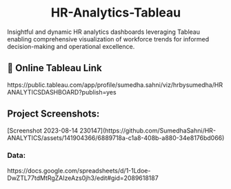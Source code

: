 <h1 align="center" id="title">HR-Analytics-Tableau</h1>

<p id="description">Insightful and dynamic HR analytics dashboards leveraging Tableau enabling comprehensive visualization of workforce trends for informed decision-making and operational excellence.</p>

<h2>🚀 Online Tableau Link </h2>
https://public.tableau.com/app/profile/sumedha.sahni/viz/hrbysumedha/HRANALYTICSDASHBOARD?publish=yes

<h2>Project Screenshots:</h2>
[Screenshot 2023-08-14 230147](https://github.com/SumedhaSahni/HR-ANALYTICS/assets/141904366/6889718a-c1a8-408b-a880-34e8176bd066)


<h3>Data:</h3>
<p>https://docs.google.com/spreadsheets/d/1-1Ldoe-DwZTL77tdMtRgZAIzeAzs0jh3/edit#gid=2089618187</p>
